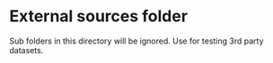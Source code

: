 # External sources folder

Sub folders in this directory will be ignored. Use for testing 3rd party datasets.
